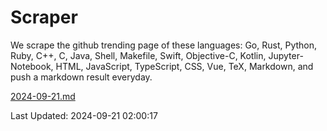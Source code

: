 # Scraper

We scrape the github trending page of these languages: Go, Rust, Python, Ruby, C++, C, Java, Shell, Makefile, Swift, Objective-C, Kotlin, Jupyter-Notebook, HTML, JavaScript, TypeScript, CSS, Vue, TeX, Markdown, and push a markdown result everyday.

[2024-09-21.md](https://github.com/cumthxy/github-trending-backup/blob/master/2024-09-21.md)

Last Updated: 2024-09-21 02:00:17